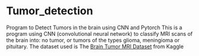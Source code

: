 # Tumor_detection
Program to Detect Tumors in the brain using CNN and Pytorch
This is a program using CNN (convolutional neural network) to classify MRI scans of the brain into: no tumor, or tumors of the types glioma, meningioma or pituitary.
The dataset used is The [Brain Tumor MRI Dataset](https://www.kaggle.com/masoudnickparvar/brain-tumor-mri-dataset) from Kaggle 
